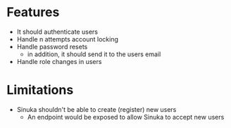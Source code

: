 # Features
- It should authenticate users
- Handle n attempts account locking
- Handle password resets
    - in addition, it should send it to the users email
- Handle role changes in users

# Limitations
- Sinuka shouldn't be able to create (register) new users
    - An endpoint would be exposed to allow Sinuka to accept new users
